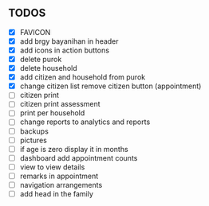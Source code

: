 ## TODOS

- [x] FAVICON
- [x] add brgy bayanihan in header
- [x] add icons in action buttons
- [x] delete purok
- [x] delete household
- [x] add citizen and household from purok
- [x] change citizen list remove citizen button (appointment)
- [ ] citizen print
- [ ] citizen print assessment
- [ ] print per household
- [ ] change reports to analytics and reports
- [ ] backups
- [ ] pictures
- [ ] if age is zero display it in months
- [ ] dashboard add appointment counts
- [ ] view to view details
- [ ] remarks in appointment
- [ ] navigation arrangements
- [ ] add head in the family
